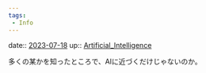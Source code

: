 ```yaml
---
tags:
 - Info
---
```


date:: [2023-07-18](/Daily_Note/2023-07-18.md)
up:: [Artificial_Intelligence](../Bar/Novel/Topics/Artificial_Intelligence.md)

多くの某かを知ったところで、AIに近づくだけじゃないのか。